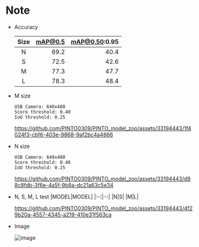 # Note

- Accuracy

  |Size|mAP@0.5|mAP@0.50:0.95|
  |:-:|-:|-:|
  |N|69.2|40.4|
  |S|72.5|42.6|
  |M|77.3|47.7|
  |L|78.3|48.4|

- M size
  
  ```
  USB Camera: 640x480
  Score threshold: 0.40
  IoU threshold: 0.25
  ```

  https://github.com/PINTO0309/PINTO_model_zoo/assets/33194443/1f4024f3-cbf6-403e-9868-9af2bc4a4866

- N size
  
  ```
  USB Camera: 640x480
  Score threshold: 0.40
  IoU threshold: 0.25
  ```

  https://github.com/PINTO0309/PINTO_model_zoo/assets/33194443/d98c8fdb-3f6e-4a5f-9b8a-dc21a63c5e34

- N, S, M, L test
  |MODEL|MODEL|
  |:-:|:-:|
  |N|S|
  |M|L|

  https://github.com/PINTO0309/PINTO_model_zoo/assets/33194443/4f29b20a-4557-4345-a219-410e31f563ca

- Image

  ![image](https://github.com/PINTO0309/PINTO_model_zoo/assets/33194443/489b0a47-740d-4063-9992-d1b648220c23)
